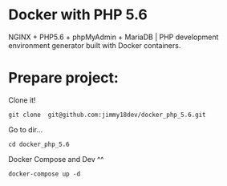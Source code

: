 # Docker with PHP 5.6
NGINX + PHP5.6 + phpMyAdmin + MariaDB | PHP development environment generator built with Docker containers.

# Prepare project:

Clone it!
```
git clone  git@github.com:jimmy18dev/docker_php_5.6.git
```
Go to dir...
```
cd docker_php_5.6
```

Docker Compose and Dev ^^
```
docker-compose up -d
```